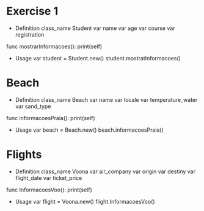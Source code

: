 # Exercise 1
- Definition
class_name Student
var name
var age
var course
var registration

func mostrarInformacoes():
    print(self)

- Usage
var student = Student.new()
student.mostratInformacoes()


# Beach
- Definition
class_name Beach
var name
var locale
var temperature_water
var sand_type

func informacoesPraia():
    print(self)

- Usage
var beach = Beach.new()
beach.informacoesPraia()


# Flights
- Definition
class_name Voona
var air_company
var origin
var destiny
var flight_date
var ticket_price

func InformacoesVoo():
    print(self)

- Usage
var flight = Voona.new()
flight.InformacoesVoo()
